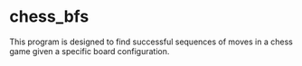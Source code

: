# chess_bfs
This program is designed to find successful sequences of moves in a chess game given a specific board configuration.
